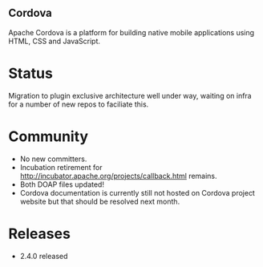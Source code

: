 Cordova
-------

Apache Cordova is a platform for building native mobile applications using HTML, CSS and JavaScript. 

Status
======
 
Migration to plugin exclusive architecture well under way, waiting on infra for a number of new repos to faciliate this.

Community
=========

- No new committers.
- Incubation retirement for http://incubator.apache.org/projects/callback.html remains.
- Both DOAP files updated!
- Cordova documentation is currently still not hosted on Cordova project website but that should be resolved next month.

Releases
========

- 2.4.0 released
